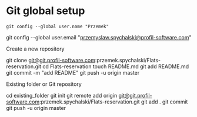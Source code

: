 # Git global setup

    git config --global user.name "Przemek"
git config --global user.email "przemyslaw.spychalski@profil-software.com"
 
Create a new repository

git clone git@git.profil-software.com:przemek.spychalski/Flats-reservation.git
cd Flats-reservation
touch README.md
git add README.md
git commit -m "add README"
git push -u origin master

Existing folder or Git repository

cd existing_folder
git init
git remote add origin git@git.profil-software.com:przemek.spychalski/Flats-reservation.git
git add .
git commit
git push -u origin master